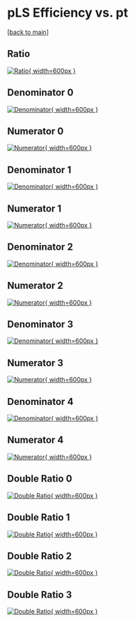 # pLS Efficiency vs. pt

[[back to main](./)]



## Ratio

[![Ratio](../mtv/var/pLS_loweta_11_0_eff_pt.png){ width=600px }](../mtv/var/pLS_loweta_11_0_eff_pt.pdf)

## Denominator 0

[![Denominator](../mtv/den/pLS_loweta_11_0_eff_pt_den0.png){ width=600px }](../mtv/den/pLS_loweta_11_0_eff_pt_den0.pdf)

## Numerator 0

[![Numerator](../mtv/num/pLS_loweta_11_0_eff_pt_num0.png){ width=600px }](../mtv/num/pLS_loweta_11_0_eff_pt_num0.pdf)

## Denominator 1

[![Denominator](../mtv/den/pLS_loweta_11_0_eff_pt_den1.png){ width=600px }](../mtv/den/pLS_loweta_11_0_eff_pt_den1.pdf)

## Numerator 1

[![Numerator](../mtv/num/pLS_loweta_11_0_eff_pt_num1.png){ width=600px }](../mtv/num/pLS_loweta_11_0_eff_pt_num1.pdf)

## Denominator 2

[![Denominator](../mtv/den/pLS_loweta_11_0_eff_pt_den2.png){ width=600px }](../mtv/den/pLS_loweta_11_0_eff_pt_den2.pdf)

## Numerator 2

[![Numerator](../mtv/num/pLS_loweta_11_0_eff_pt_num2.png){ width=600px }](../mtv/num/pLS_loweta_11_0_eff_pt_num2.pdf)

## Denominator 3

[![Denominator](../mtv/den/pLS_loweta_11_0_eff_pt_den3.png){ width=600px }](../mtv/den/pLS_loweta_11_0_eff_pt_den3.pdf)

## Numerator 3

[![Numerator](../mtv/num/pLS_loweta_11_0_eff_pt_num3.png){ width=600px }](../mtv/num/pLS_loweta_11_0_eff_pt_num3.pdf)

## Denominator 4

[![Denominator](../mtv/den/pLS_loweta_11_0_eff_pt_den4.png){ width=600px }](../mtv/den/pLS_loweta_11_0_eff_pt_den4.pdf)

## Numerator 4

[![Numerator](../mtv/num/pLS_loweta_11_0_eff_pt_num4.png){ width=600px }](../mtv/num/pLS_loweta_11_0_eff_pt_num4.pdf)

## Double Ratio 0

[![Double Ratio](../mtv/ratio/pLS_loweta_11_0_eff_pt_ratio0.png){ width=600px }](../mtv/ratio/pLS_loweta_11_0_eff_pt_ratio0.pdf)

## Double Ratio 1

[![Double Ratio](../mtv/ratio/pLS_loweta_11_0_eff_pt_ratio1.png){ width=600px }](../mtv/ratio/pLS_loweta_11_0_eff_pt_ratio1.pdf)

## Double Ratio 2

[![Double Ratio](../mtv/ratio/pLS_loweta_11_0_eff_pt_ratio2.png){ width=600px }](../mtv/ratio/pLS_loweta_11_0_eff_pt_ratio2.pdf)

## Double Ratio 3

[![Double Ratio](../mtv/ratio/pLS_loweta_11_0_eff_pt_ratio3.png){ width=600px }](../mtv/ratio/pLS_loweta_11_0_eff_pt_ratio3.pdf)

